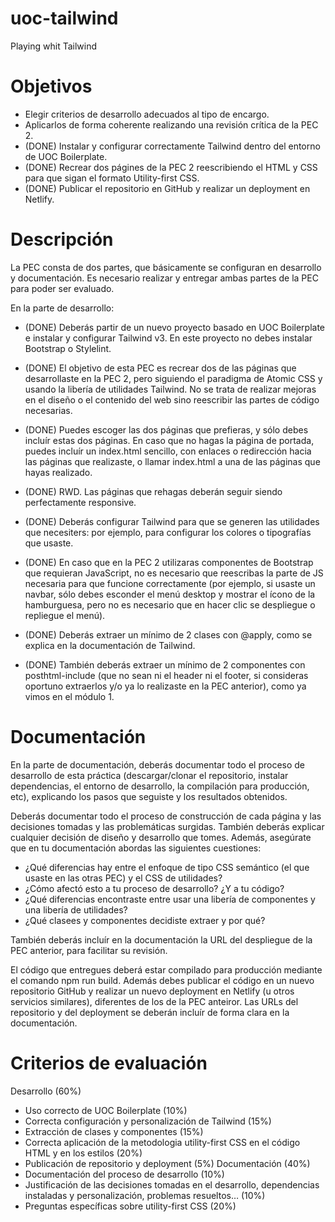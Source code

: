 # uoc-tailwind

Playing whit Tailwind

# Objetivos

- Elegir criterios de desarrollo adecuados al tipo de encargo.
- Aplicarlos de forma coherente realizando una revisión crítica de la PEC 2.
- (DONE) Instalar y configurar correctamente Tailwind dentro del entorno de UOC Boilerplate.
- (DONE) Recrear dos págines de la PEC 2 reescribiendo el HTML y CSS para que sigan el formato Utility-first CSS.
- (DONE) Publicar el repositorio en GitHub y realizar un deployment en Netlify.

# Descripción

La PEC consta de dos partes, que básicamente se configuran en desarrollo y documentación. Es necesario realizar y entregar ambas partes de la PEC para poder ser evaluado.

En la parte de desarrollo:

- (DONE) Deberás partir de un nuevo proyecto basado en UOC Boilerplate e instalar y configurar Tailwind v3. En este proyecto no debes instalar Bootstrap o Stylelint.

- (DONE) El objetivo de esta PEC es recrear dos de las páginas que desarrollaste en la PEC 2, pero siguiendo el paradigma de Atomic CSS y usando la libería de utilidades Tailwind. No se trata de realizar mejoras en el diseño o el contenido del web sino reescribir las partes de código necesarias.

- (DONE) Puedes escoger las dos páginas que prefieras, y sólo debes incluír estas dos páginas. En caso que no hagas la página de portada, puedes incluír un index.html sencillo, con enlaces o redirección hacia las páginas que realizaste, o llamar index.html a una de las páginas que hayas realizado.

- (DONE) RWD. Las páginas que rehagas deberán seguir siendo perfectamente responsive.

- (DONE) Deberás configurar Tailwind para que se generen las utilidades que necesiters: por ejemplo, para configurar los colores o tipografías que usaste.

- (DONE) En caso que en la PEC 2 utilizaras componentes de Bootstrap que requieran JavaScript, no es necesario que reescribas la parte de JS necesaria para que funcione correctamente (por ejemplo, si usaste un navbar, sólo debes esconder el menú desktop y mostrar el ícono de la hamburguesa, pero no es necesario que en hacer clic se despliegue o repliegue el menú).

- (DONE) Deberás extraer un mínimo de 2 clases con @apply, como se explica en la documentación de Tailwind.

- (DONE) También deberás extraer un mínimo de 2 componentes con posthtml-include (que no sean ni el header ni el footer, si consideras oportuno extraerlos y/o ya lo realizaste en la PEC anterior), como ya vimos en el módulo 1.

# Documentación

En la parte de documentación, deberás documentar todo el proceso de desarrollo de esta práctica (descargar/clonar el repositorio, instalar dependencias, el entorno de desarrollo, la compilación para producción, etc), explicando los pasos que seguiste y los resultados obtenidos.

Deberás documentar todo el proceso de construcción de cada página y las decisiones tomadas y las problemáticas surgidas. También deberás explicar cualquier decisión de diseño y desarrollo que tomes. Además, asegúrate que en tu documentación abordas las siguientes cuestiones:

- ¿Qué diferencias hay entre el enfoque de tipo CSS semántico (el que usaste en las otras PEC) y el CSS de utilidades?
- ¿Cómo afectó esto a tu proceso de desarrollo? ¿Y a tu código?
- ¿Qué diferencias encontraste entre usar una libería de componentes y una libería de utilidades?
- ¿Qué clasees y componentes decidiste extraer y por qué?

También deberás incluír en la documentación la URL del despliegue de la PEC anterior, para facilitar su revisión.

El código que entregues deberá estar compilado para producción mediante el comando npm run build.
Además debes publicar el código en un nuevo repositorio GitHub y realizar un nuevo deployment en Netlify (u otros servicios similares), diferentes de los de la PEC anteiror. Las URLs del repositorio y del deployment se deberán incluír de forma clara en la documentación.

# Criterios de evaluación

Desarrollo (60%)

- Uso correcto de UOC Boilerplate (10%)
- Correcta configuración y personalización de Tailwind (15%)
- Extracción de clases y componentes (15%)
- Correcta aplicación de la metodologia utility-first CSS en el código HTML y en los estilos (20%)
- Publicación de repositorio y deployment (5%)
  Documentación (40%)
- Documentación del proceso de desarrollo (10%)
- Justificación de las decisiones tomadas en el desarrollo, dependencias instaladas y personalización, problemas resueltos… (10%)
- Preguntas específicas sobre utility-first CSS (20%)
